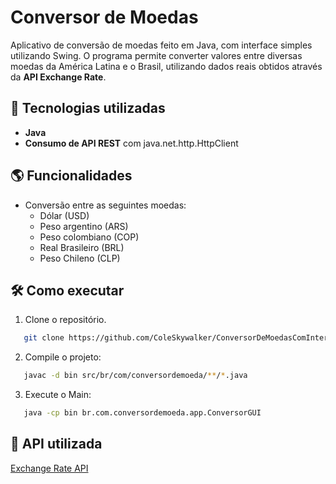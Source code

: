 # Conversor de Moedas
Aplicativo de conversão de moedas feito em Java, com interface simples utilizando Swing. O programa permite converter valores entre diversas moedas da América Latina e o Brasil, utilizando dados reais obtidos através da **API Exchange Rate**.

## 🚀 Tecnologias utilizadas

- **Java** 
- **Consumo de API REST** com java.net.http.HttpClient
  
## 🌎 Funcionalidades

- Conversão entre as seguintes moedas:
  - Dólar (USD)
  - Peso argentino (ARS)
  - Peso colombiano (COP)
  - Real Brasileiro (BRL)
  - Peso Chileno (CLP)

## 🛠️ Como executar

1. Clone o repositório.
```bash 
   git clone https://github.com/ColeSkywalker/ConversorDeMoedasComInterface.git
```
2. Compile o projeto:
```bash 
   javac -d bin src/br/com/conversordemoeda/**/*.java
```
3. Execute o Main:
```bash 
   java -cp bin br.com.conversordemoeda.app.ConversorGUI
```
## 🔗 API utilizada

[Exchange Rate API](https://www.exchangerate-api.com/)

